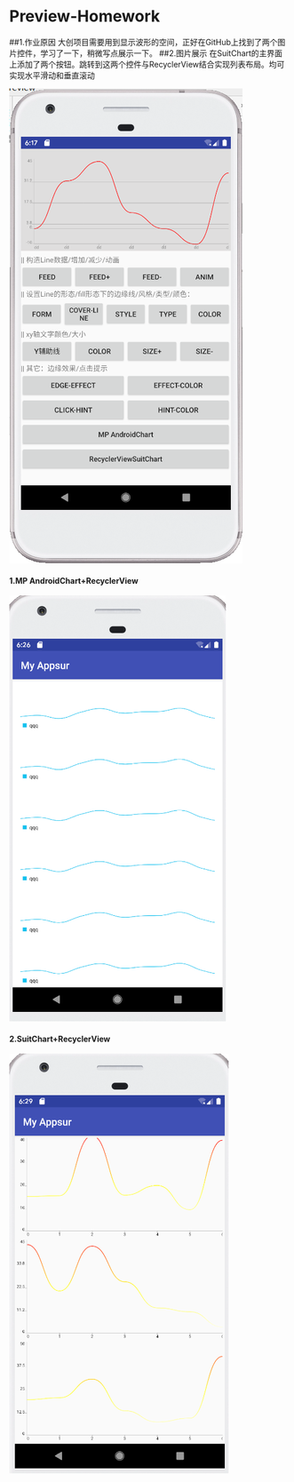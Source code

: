 # Preview-Homework
##1.作业原因
大创项目需要用到显示波形的空间，正好在GitHub上找到了两个图片控件，学习了一下，稍微写点展示一下。
##2.图片展示
在SuitChart的主界面上添加了两个按钮。跳转到这两个控件与RecyclerView结合实现列表布局。均可实现水平滑动和垂直滚动

![](2019-08-05-14-18-11.png)
#### 1.MP AndroidChart+RecyclerView
![](2019-08-05-14-26-37.png)
#### 2.SuitChart+RecyclerView
![](2019-08-05-14-30-08.png)